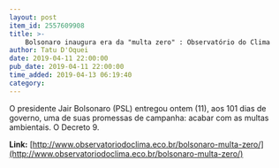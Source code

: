 ```yaml
---
layout: post
item_id: 2557609908
title: >-
    Bolsonaro inaugura era da "multa zero" : Observatório do Clima
author: Tatu D'Oquei
date: 2019-04-11 22:00:00
pub_date: 2019-04-11 22:00:00
time_added: 2019-04-13 06:19:40
category: 
---
```


O presidente Jair Bolsonaro (PSL) entregou ontem (11), aos 101 dias de governo, uma de suas promessas de campanha: acabar com as multas ambientais. O Decreto 9.

**Link:** [http://www.observatoriodoclima.eco.br/bolsonaro-multa-zero/](http://www.observatoriodoclima.eco.br/bolsonaro-multa-zero/)

